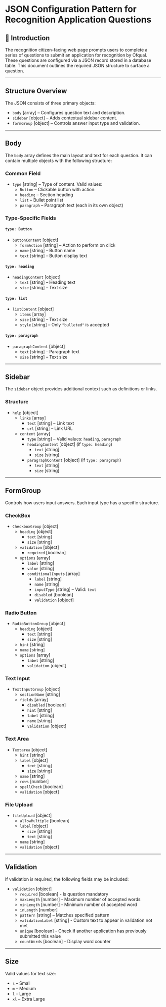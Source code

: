 # JSON Configuration Pattern for Recognition Application Questions

## 🧾 Introduction
The recognition citizen-facing web page prompts users to complete a series of questions to submit an application for recognition by Ofqual. These questions are configured via a JSON record stored in a database table. This document outlines the required JSON structure to surface a question.

---

## Structure Overview
The JSON consists of three primary objects:

- `body` [array] – Configures question text and description.
- `sidebar` [object] – Adds contextual sidebar content.
- `formGroup` [object] – Controls answer input type and validation.

---

## Body
The `body` array defines the main layout and text for each question. It can contain multiple objects with the following structure:

### Common Field
- `type` [string] – Type of content. Valid values:
  - `Button` – Clickable button with action
  - `heading` – Section heading
  - `list` – Bullet point list
  - `paragraph` – Paragraph text (each in its own object)

### Type-Specific Fields

#### `type: Button`
- `buttonContent` [object]
  - `formAction` [string] – Action to perform on click
  - `name` [string] – Button name
  - `text` [string] – Button display text

#### `type: heading`
- `headingContent` [object]
  - `text` [string] – Heading text
  - `size` [string] – Text size

#### `type: list`
- `listContent` [object]
  - `items` [array]
  - `size` [string] – Text size
  - `style` [string] – Only `"bulleted"` is accepted

#### `type: paragraph`
- `paragraphContent` [object]
  - `text` [string] – Paragraph text
  - `size` [string] – Text size

---

## Sidebar
The `sidebar` object provides additional context such as definitions or links.

### Structure
- `help` [object]
  - `links` [array]
    - `text` [string] – Link text
    - `url` [string] – Link URL
  - `content` [array]
    - `type` [string] – Valid values: `heading`, `paragraph`
    - `headingContent` [object] (if `type: heading`)
      - `text` [string]
      - `size` [string]
    - `paragraphContent` [object] (if `type: paragraph`)
      - `text` [string]
      - `size` [string]

---

## FormGroup
Controls how users input answers. Each input type has a specific structure.

### CheckBox
- `CheckboxGroup` [object]
  - `heading` [object]
    - `text` [string]
    - `size` [string]
  - `validation` [object]
    - `required` [boolean]
  - `options` [array]
    - `label` [string]
    - `value` [string]
    - `conditionalInputs` [array]
      - `label` [string]
      - `name` [string]
      - `inputType` [string] – Valid: `text`
      - `disabled` [boolean]
      - `validation` [object]

### Radio Button
- `RadioButtonGroup` [object]
  - `heading` [object]
    - `text` [string]
    - `size` [string]
  - `hint` [string]
  - `name` [string]
  - `options` [array]
    - `label` [string]
    - `validation` [object]

### Text Input
- `TextInputGroup` [object]
  - `sectionName` [string]
  - `fields` [array]
    - `disabled` [boolean]
    - `hint` [string]
    - `label` [string]
    - `name` [string]
    - `validation` [object]

### Text Area
- `Textarea` [object]
  - `hint` [string]
  - `label` [object]
    - `text` [string]
    - `size` [string]
  - `name` [string]
  - `rows` [number]
  - `spellCheck` [boolean]
  - `validation` [object]

### File Upload
- `fileUpload` [object]
  - `allowMultiple` [boolean]
  - `label` [object]
    - `size` [string]
    - `text` [string]
  - `name` [string]
  - `validation` [object]

---

## Validation
If validation is required, the following fields may be included:

- `validation` [object]
  - `required` [boolean] - Is question mandatory
  - `maxLength` [number] - Maximum number of accepted words
  - `minLength` [number] - Minimum number of accepted word
  - `inLength` [number]
  - `pattern` [string] – Matches specified pattern
  - `validationLabel` [string] - Custom text to appear in validation not met
  - `unique` [boolean] - Check if another application has previously submitted this value
  - `countWords` [boolean] - Display word counter

---

## Size
Valid values for text size:

- `s` – Small
- `m` – Medium
- `l` – Large
- `xl` – Extra Large
